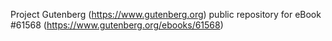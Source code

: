 Project Gutenberg (https://www.gutenberg.org) public repository for eBook #61568 (https://www.gutenberg.org/ebooks/61568)
